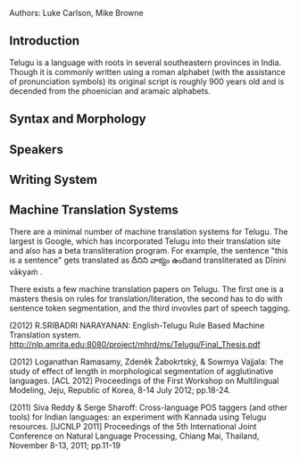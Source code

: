Authors: Luke Carlson, Mike Browne

## Introduction
Telugu is a language with roots in several southeastern provinces in India. Though it is commonly written using a roman alphabet (with the assistance of pronunciation symbols) its original script is roughly 900 years old and is decended from the phoenician and aramaic alphabets.

## Syntax and Morphology


## Speakers

## Writing System

## Machine Translation Systems

There are a minimal number of machine translation systems for Telugu. The largest is Google, which has incorporated Telugu into their translation site and also has a beta transliteration program. For example, the sentence "this is a sentence" gets translated as దీనిని వాక్యం ఉందిand transliterated as Dīnini vākyaṁ .

There exists a few machine translation papers on Telugu. The first one is a masters thesis on rules for translation/literation, the second has to do with sentence token segmentation, and the third invovles part of speech tagging.

(2012) R.SRIBADRI NARAYANAN: English-Telugu Rule Based Machine Translation system. http://nlp.amrita.edu:8080/project/mhrd/ms/Telugu/Final_Thesis.pdf

(2012) Loganathan Ramasamy, Zdeněk Žabokrtský, & Sowmya Vajjala: The study of effect of length in morphological segmentation of agglutinative languages. [ACL 2012] Proceedings of the First Workshop on Multilingual Modeling, Jeju, Republic of Korea, 8-14 July 2012; pp.18-24.

(2011) Siva Reddy & Serge Sharoff: Cross-language POS taggers (and other tools) for Indian languages: an experiment with Kannada using Telugu resources. [IJCNLP 2011] Proceedings of the 5th International Joint Conference on Natural Language Processing, Chiang Mai, Thailand, November 8-13, 2011; pp.11-19
